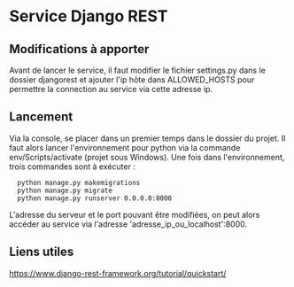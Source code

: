 # Service Django REST

## Modifications à apporter

Avant de lancer le service, il faut modifier le fichier settings.py dans le dossier djangorest et ajouter l'ip hôte dans ALLOWED_HOSTS pour permettre la connection au service via cette adresse ip.

## Lancement

Via la console, se placer dans un premier temps dans le dossier du projet. Il faut alors lancer l'environnement pour python via la commande 
 env/Scripts/activate 
(projet sous Windows). Une fois dans l'environnement, trois commandes sont à exécuter :

      python manage.py makemigrations
      python manage.py migrate
      python manage.py runserver 0.0.0.0:8000
 
L'adresse du serveur et le port pouvant être modifiées, on peut alors accéder au service via l'adresse 'adresse_ip_ou_localhost':8000.

## Liens utiles

https://www.django-rest-framework.org/tutorial/quickstart/
